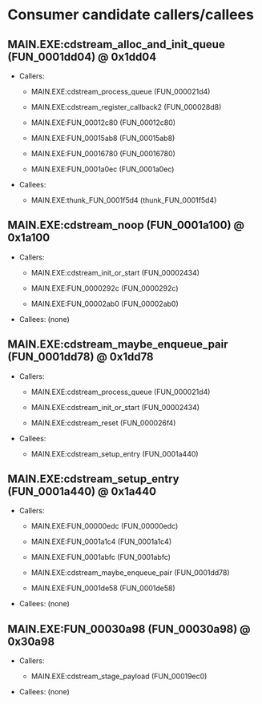 # Consumer candidate callers/callees


## MAIN.EXE:cdstream_alloc_and_init_queue (FUN_0001dd04) @ 0x1dd04

- Callers:

  - MAIN.EXE:cdstream_process_queue (FUN_000021d4)

  - MAIN.EXE:cdstream_register_callback2 (FUN_000028d8)

  - MAIN.EXE:FUN_00012c80 (FUN_00012c80)

  - MAIN.EXE:FUN_00015ab8 (FUN_00015ab8)

  - MAIN.EXE:FUN_00016780 (FUN_00016780)

  - MAIN.EXE:FUN_0001a0ec (FUN_0001a0ec)

- Callees:

  - MAIN.EXE:thunk_FUN_0001f5d4 (thunk_FUN_0001f5d4)


## MAIN.EXE:cdstream_noop (FUN_0001a100) @ 0x1a100

- Callers:

  - MAIN.EXE:cdstream_init_or_start (FUN_00002434)

  - MAIN.EXE:FUN_0000292c (FUN_0000292c)

  - MAIN.EXE:FUN_00002ab0 (FUN_00002ab0)

- Callees: (none)


## MAIN.EXE:cdstream_maybe_enqueue_pair (FUN_0001dd78) @ 0x1dd78

- Callers:

  - MAIN.EXE:cdstream_process_queue (FUN_000021d4)

  - MAIN.EXE:cdstream_init_or_start (FUN_00002434)

  - MAIN.EXE:cdstream_reset (FUN_000026f4)

- Callees:

  - MAIN.EXE:cdstream_setup_entry (FUN_0001a440)


## MAIN.EXE:cdstream_setup_entry (FUN_0001a440) @ 0x1a440

- Callers:

  - MAIN.EXE:FUN_00000edc (FUN_00000edc)

  - MAIN.EXE:FUN_0001a1c4 (FUN_0001a1c4)

  - MAIN.EXE:FUN_0001abfc (FUN_0001abfc)

  - MAIN.EXE:cdstream_maybe_enqueue_pair (FUN_0001dd78)

  - MAIN.EXE:FUN_0001de58 (FUN_0001de58)

- Callees: (none)


## MAIN.EXE:FUN_00030a98 (FUN_00030a98) @ 0x30a98

- Callers:

  - MAIN.EXE:cdstream_stage_payload (FUN_00019ec0)

- Callees: (none)
